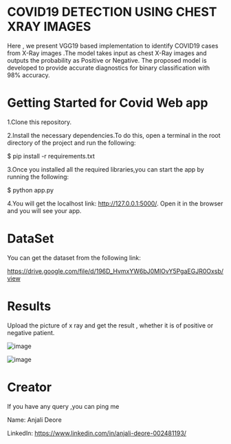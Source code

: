 # COVID19 DETECTION USING CHEST XRAY IMAGES 

Here , we present VGG19 based implementation to identify COVID19 cases from X-Ray images .The model takes input as chest X-Ray images and outputs the probability as Positive or Negative.
The proposed model is developed to provide accurate diagnostics for binary classification with 98% accuracy.


# Getting Started for Covid Web app


1.Clone this repository.

2.Install the necessary dependencies.To do this, open a terminal in the root directory of the project and run the following:

   $ pip install -r requirements.txt

3.Once you installed all the required libraries,you can start the app by running the following:

   $ python app.py

4.You will get the localhost link: 
http://127.0.0.1:5000/.
Open it in the browser and you will see your app.



# DataSet 

You can get the dataset from the following link:

https://drive.google.com/file/d/196D_HvmxYW6bJ0MlOvY5PgaEGJR0Oxsb/view




# Results
Upload the picture of x ray and get the result , whether it is of positive or negative patient.

![image](https://user-images.githubusercontent.com/55936581/117391859-79097d00-af0e-11eb-8a7f-dff3d7804f9e.png)


![image](https://user-images.githubusercontent.com/55936581/117391901-963e4b80-af0e-11eb-8a97-a29b95d70858.png)


# Creator 

If you have any query ,you can ping me 

Name: Anjali Deore

LinkedIn: https://www.linkedin.com/in/anjali-deore-002481193/








